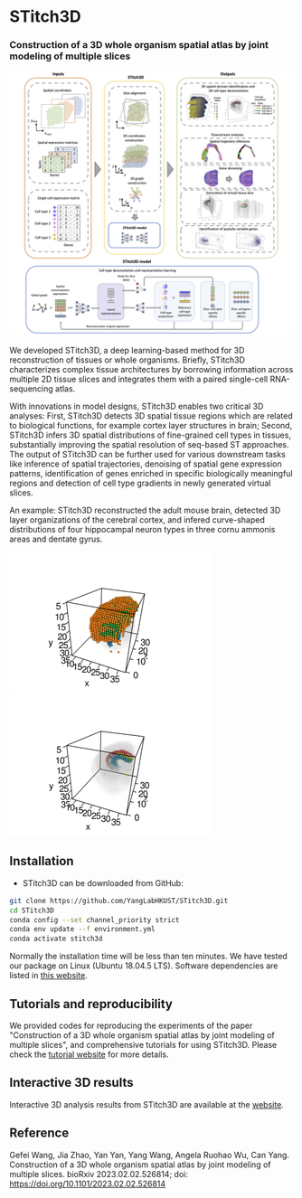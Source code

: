 # STitch3D

### Construction of a 3D whole organism spatial atlas by joint modeling of multiple slices

![STitch3D\_pipeline](demos/Overview.jpg)

We developed STitch3D, a deep learning-based method for 3D reconstruction of tissues or whole organisms. Briefly, STitch3D characterizes complex tissue architectures by borrowing information across multiple 2D tissue slices and integrates them with a paired single-cell RNA-sequencing atlas.

With innovations in model designs, STitch3D enables two critical 3D analyses: First, STitch3D detects 3D spatial tissue regions which are related to biological functions, for example cortex layer structures in brain; Second, STitch3D infers 3D spatial distributions of fine-grained cell types in tissues, substantially improving the spatial resolution of seq-based ST approaches. The output of STitch3D can be further used for various downstream tasks like inference of spatial trajectories, denoising of spatial gene expression patterns, identification of genes enriched in specific biologically meaningful regions and detection of cell type gradients in newly generated virtual slices.

An example: STitch3D reconstructed the adult mouse brain, detected 3D layer organizations of the cerebral cortex, and infered curve-shaped distributions of four hippocampal neuron types in three cornu ammonis areas and dentate gyrus.

![hpc](demos/mouse_brain_layers.gif) ![hpc](demos/mouse_brain_hpc.gif)

Installation
------------
* STitch3D can be downloaded from GitHub:
```bash
git clone https://github.com/YangLabHKUST/STitch3D.git
cd STitch3D
conda config --set channel_priority strict
conda env update --f environment.yml
conda activate stitch3d
```
Normally the installation time will be less than ten minutes. We have tested our package on Linux (Ubuntu 18.04.5 LTS). Software dependencies are listed in [this website](https://stitch3d-tutorial.readthedocs.io/en/latest/installation.html#software-dependencies).

Tutorials and reproducibility
-----------------------------
We provided codes for reproducing the experiments of the paper "Construction of a 3D whole organism spatial atlas by joint modeling of multiple slices", and comprehensive tutorials for using STitch3D. Please check the [tutorial website](https://stitch3d-tutorial.readthedocs.io/en/latest/index.html) for more details. 

Interactive 3D results
----------------------
Interactive 3D analysis results from STitch3D are available at the [website](https://stitch3d-tutorial.readthedocs.io/en/latest/index.html).

Reference
----------------------
Gefei Wang, Jia Zhao, Yan Yan, Yang Wang, Angela Ruohao Wu, Can Yang. Construction of a 3D whole organism spatial atlas by joint modeling of multiple slices. bioRxiv 2023.02.02.526814; doi: https://doi.org/10.1101/2023.02.02.526814
